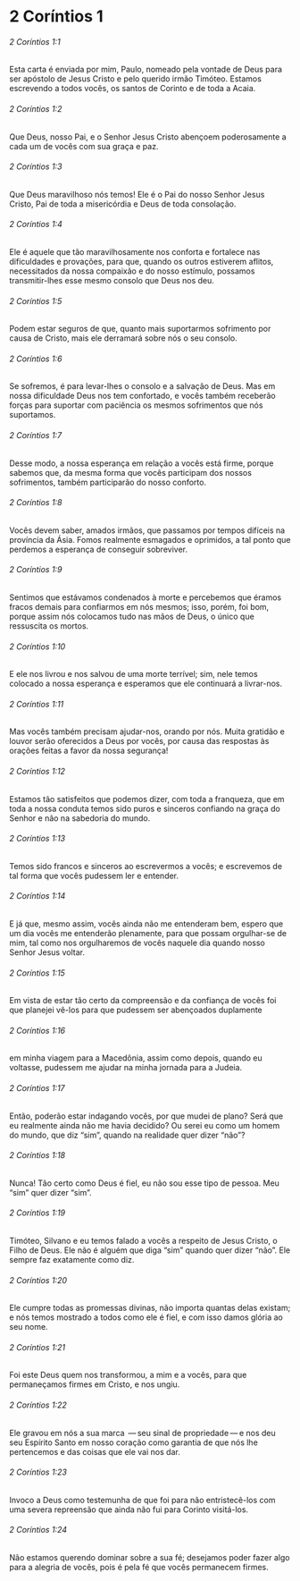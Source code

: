 # 2 Coríntios 1

###### 2 Coríntios 1:1

Esta carta é enviada por mim, Paulo, nomeado pela vontade de Deus para ser apóstolo de Jesus Cristo e pelo querido irmão Timóteo. Estamos escrevendo a todos vocês, os santos de Corinto e de toda a Acaia.

###### 2 Coríntios 1:2

Que Deus, nosso Pai, e o Senhor Jesus Cristo abençoem poderosamente a cada um de vocês com sua graça e paz.

###### 2 Coríntios 1:3

Que Deus maravilhoso nós temos! Ele é o Pai do nosso Senhor Jesus Cristo, Pai de toda a misericórdia e Deus de toda consolação.

###### 2 Coríntios 1:4

Ele é aquele que tão maravilhosamente nos conforta e fortalece nas dificuldades e provações, para que, quando os outros estiverem aflitos, necessitados da nossa compaixão e do nosso estímulo, possamos transmitir-lhes esse mesmo consolo que Deus nos deu.

###### 2 Coríntios 1:5

Podem estar seguros de que, quanto mais suportarmos sofrimento por causa de Cristo, mais ele derramará sobre nós o seu consolo.

###### 2 Coríntios 1:6

Se sofremos, é para levar-lhes o consolo e a salvação de Deus. Mas em nossa dificuldade Deus nos tem confortado, e vocês também receberão forças para suportar com paciência os mesmos sofrimentos que nós suportamos.

###### 2 Coríntios 1:7

Desse modo, a nossa esperança em relação a vocês está firme, porque sabemos que, da mesma forma que vocês participam dos nossos sofrimentos, também participarão do nosso conforto.

###### 2 Coríntios 1:8

Vocês devem saber, amados irmãos, que passamos por tempos difíceis na província da Ásia. Fomos realmente esmagados e oprimidos, a tal ponto que perdemos a esperança de conseguir sobreviver.

###### 2 Coríntios 1:9

Sentimos que estávamos condenados à morte e percebemos que éramos fracos demais para confiarmos em nós mesmos; isso, porém, foi bom, porque assim nós colocamos tudo nas mãos de Deus, o único que ressuscita os mortos.

###### 2 Coríntios 1:10

E ele nos livrou e nos salvou de uma morte terrível; sim, nele temos colocado a nossa esperança e esperamos que ele continuará a livrar-nos.

###### 2 Coríntios 1:11

Mas vocês também precisam ajudar-nos, orando por nós. Muita gratidão e louvor serão oferecidos a Deus por vocês, por causa das respostas às orações feitas a favor da nossa segurança!

###### 2 Coríntios 1:12

Estamos tão satisfeitos que podemos dizer, com toda a franqueza, que em toda a nossa conduta temos sido puros e sinceros confiando na graça do Senhor e não na sabedoria do mundo.

###### 2 Coríntios 1:13

Temos sido francos e sinceros ao escrevermos a vocês; e escrevemos de tal forma que vocês pudessem ler e entender.

###### 2 Coríntios 1:14

E já que, mesmo assim, vocês ainda não me entenderam bem, espero que um dia vocês me entenderão plenamente, para que possam orgulhar-se de mim, tal como nos orgulharemos de vocês naquele dia quando nosso Senhor Jesus voltar.

###### 2 Coríntios 1:15

Em vista de estar tão certo da compreensão e da confiança de vocês foi que planejei vê-los para que pudessem ser abençoados duplamente

###### 2 Coríntios 1:16

em minha viagem para a Macedônia, assim como depois, quando eu voltasse, pudessem me ajudar na minha jornada para a Judeia.

###### 2 Coríntios 1:17

Então, poderão estar indagando vocês, por que mudei de plano? Será que eu realmente ainda não me havia decidido? Ou serei eu como um homem do mundo, que diz “sim”, quando na realidade quer dizer “não”?

###### 2 Coríntios 1:18

Nunca! Tão certo como Deus é fiel, eu não sou esse tipo de pessoa. Meu “sim” quer dizer “sim”.

###### 2 Coríntios 1:19

Timóteo, Silvano e eu temos falado a vocês a respeito de Jesus Cristo, o Filho de Deus. Ele não é alguém que diga “sim” quando quer dizer “não”. Ele sempre faz exatamente como diz.

###### 2 Coríntios 1:20

Ele cumpre todas as promessas divinas, não importa quantas delas existam; e nós temos mostrado a todos como ele é fiel, e com isso damos glória ao seu nome.

###### 2 Coríntios 1:21

Foi este Deus quem nos transformou, a mim e a vocês, para que permaneçamos firmes em Cristo, e nos ungiu.

###### 2 Coríntios 1:22

Ele gravou em nós a sua marca  — seu sinal de propriedade — e nos deu seu Espírito Santo em nosso coração como garantia de que nós lhe pertencemos e das coisas que ele vai nos dar.

###### 2 Coríntios 1:23

Invoco a Deus como testemunha de que foi para não entristecê-los com uma severa repreensão que ainda não fui para Corinto visitá-los.

###### 2 Coríntios 1:24

Não estamos querendo dominar sobre a sua fé; desejamos poder fazer algo para a alegria de vocês, pois é pela fé que vocês permanecem firmes.

